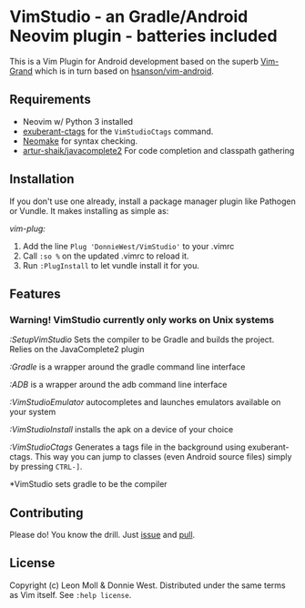 VimStudio - an Gradle/Android Neovim plugin - batteries included
================================================================================

This is a Vim Plugin for Android development based on the superb [Vim-Grand](https://github.com/meonlol/vim-grand) which is in turn based on [hsanson/vim-android](https://github.com/hsanson/vim-android).

Requirements
--------------------------------------------------------------------------------

- Neovim w/ Python 3 installed
- [exuberant-ctags](http://ctags.sourceforge.net/) for the `VimStudioCtags` command.
- [Neomake](https://github.com/neomake/neomake) for syntax
  checking.
- [artur-shaik/javacomplete2](https://github.com/artur-shaik/vim-javacomplete2) For code
  completion and classpath gathering


Installation
--------------------------------------------------------------------------------

If you don't use one already, install a package manager plugin like Pathogen
or Vundle. It makes installing as simple as:

_vim-plug:_

1. Add the line `Plug 'DonnieWest/VimStudio'` to your .vimrc
2. Call `:so %` on the updated .vimrc to reload it.
3. Run `:PlugInstall` to let vundle install it for you.



Features
--------------------------------------------------------------------------------

### Warning! VimStudio currently only works on Unix systems

*:SetupVimStudio* Sets the compiler to be Gradle and builds the project. Relies on the JavaComplete2 plugin

*:Gradle* is a wrapper around the gradle command line interface

*:ADB* is a wrapper around the adb command line interface

*:VimStudioEmulator* autocompletes and launches emulators available on your system

*:VimStudioInstall* installs the apk on a device of your choice

*:VimStudioCtags* Generates a tags file in the background using exuberant-ctags.
This way you can jump to classes (even Android source files) simply by
pressing `CTRL-]`.

*VimStudio sets gradle to be the compiler

Contributing
--------------------------------------------------------------------------------

Please do! You know the drill. Just
[issue](https://github.com/DonnieWest/VimStudio/issues) and
[pull](https://github.com/DonnieWest/VimStudio/pulls).

License
--------------------------------------------------------------------------------

Copyright (c) Leon Moll & Donnie West. Distributed under the same terms as Vim itself.
See `:help license`.

